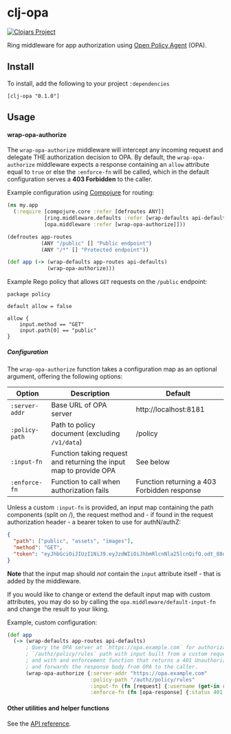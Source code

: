 # clj-opa

[![Clojars Project](https://img.shields.io/clojars/v/clj-opa.svg)](https://clojars.org/clj-opa)

Ring middleware for app authorization using [Open Policy Agent](https://www.openpolicyagent.org/) (OPA). 

## Install

To install, add the following to your project `:dependencies`

```
[clj-opa "0.1.0"]
```

## Usage

#### wrap-opa-authorize

The `wrap-opa-authorize` middleware will intercept any incoming request and delegate THE authorization decision to OPA.
By default, the `wrap-opa-authorize` middleware expects a response containing an `allow` attribute equal to `true` or 
else the `:enforce-fn` will be called, which in the default configuration serves a **403 Forbidden** to the caller.

Example configuration using [Compojure](https://github.com/weavejester/compojure) for routing:

```clojure
(ns my.app
  (:require [compojure.core :refer [defroutes ANY]]
            [ring.middleware.defaults :refer [wrap-defaults api-defaults]] 
            [opa.middleware :refer [wrap-opa-authorize]]))

(defroutes app-routes 
           (ANY "/public" [] "Public endpoint")
           (ANY "/*" [] "Protected endpoint"))

(def app (-> (wrap-defaults app-routes api-defaults)
             (wrap-opa-authorize)))
```

Example Rego policy that allows `GET` requests on the `/public` endpoint:

```rego
package policy

default allow = false

allow {
    input.method == "GET"
    input.path[0] == "public"
}
```

##### Configuration

The `wrap-opa-authorize` function takes a configuration map as an optional argument, offering the following options:

| Option | Description | Default |
|--------|-------------|---------|
| `:server-addr` | Base URL of OPA server | http://localhost:8181 |
| `:policy-path` | Path to policy document (excluding `/v1/data`) | /policy |
| `:input-fn`    | Function taking request and returning the input map to provide OPA | See below |
| `:enforce-fn`  | Function to call when authorization fails | Function returning a 403 Forbidden response |

Unless a custom `:input-fn` is provided, an input map containing the path components (split on /), the request method 
and - if found in the request authorization header - a bearer token to use for authN/authZ:

```json
{
  "path": ["public", "assets", "images"],
  "method": "GET",
  "token": "eyJhbGciOiJIUzI1NiJ9.eyJzdWIiOiJhbmRlcnNla25lcnQifQ.odt_88oGgYHoYU2SRdMjLYA0aG-NXDyeYqj_x9voAa4"
}
```
**Note** that the input map should _not_ contain the `input` attribute itself - that is added by the middleware.

If you would like to change or extend the default input map with custom attributes, you may do so by calling the 
`opa.middleware/default-input-fn` and change the result to your liking.

Example, custom configuration:

```clojure
(def app 
  (-> (wrap-defaults app-routes api-defaults)
      ; Query the OPA server at `https://opa.example.com` for authorization decisions on the 
      ; `/authz/policy/rules` path with input built from a custom request header `"X-Username"`
      ; and with and enforcement function that returns a 401 Unauthorized response on failures 
      ; and forwards the response body from OPA to the caller.
      (wrap-opa-authorize {:server-addr "https://opa.example.com"
                           :policy-path "/authz/policy/rules"
                           :input-fn (fn [request] {:username (get-in request [:headers :x-username])})
                           :enforce-fn (fn [opa-response] {:status 401 :body opa-response})})))
```

#### Other utilities and helper functions

See the [API reference](https://cljdoc.org/d/clj-opa/clj-opa/0.1.0/doc/readme).

